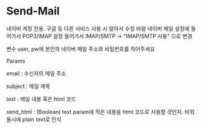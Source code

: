 # Send-Mail
네이버 계정 전용. 구글 등 다른 서비스 사용 시 알아서 수정 바람
네이버 메일 설정에 들어가서 POP3/IMAP 설정 들어가서 IMAP/SMTP -> "IMAP/SMTP 사용" 으로 변경

변수 user, pw에 본인의 네이버 메일 주소와 비밀번호를 적어주세요


Params

email : 수신자의 메일 주소

subject : 메일 제목

text : 메일 내용 혹은 html 코드

send_html : (Boolean) text param에 적은 내용을 html 코드로 사용할 것인지. 비워둘시에 plain text로 인식

